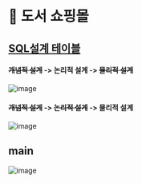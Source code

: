 # :ghost: 도서 쇼핑몰
## [SQL설계 테이블](https://github.com/adbackend/JavaWeb_bookShop_pro/blob/master/src/main/webapp/WEB-INF/erd/bookshop_table.sql)


####  ~~개념적 설계~~  -> 논리적 설계 -> ~~물리적 설계~~
![image](https://user-images.githubusercontent.com/94349690/147237094-164cd0cb-2fb0-4fdc-8892-3e819bff83d6.png)


####  ~~개념적 설계~~  -> ~~논리적 설계~~ -> 물리적 설계
![image](https://user-images.githubusercontent.com/94349690/147237283-705daaac-923e-4d7f-9891-16af28ceb612.png)  

  
  
## main
![image](https://user-images.githubusercontent.com/94349690/147384746-c62f939f-3341-46bc-b3c1-b0e764459bec.png)

